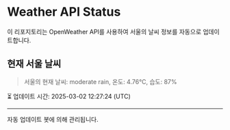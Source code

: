 
# Weather API Status

이 리포지토리는 OpenWeather API를 사용하여 서울의 날씨 정보를 자동으로 업데이트합니다.

## 현재 서울 날씨
> 서울의 현재 날씨: moderate rain, 온도: 4.76°C, 습도: 87%

⏳ 업데이트 시간: 2025-03-02 12:27:24 (UTC)

---
자동 업데이트 봇에 의해 관리됩니다.
